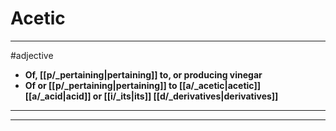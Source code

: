 # Acetic
---
#adjective
- **Of, [[p/_pertaining|pertaining]] to, or producing vinegar**
- **Of or [[p/_pertaining|pertaining]] to [[a/_acetic|acetic]] [[a/_acid|acid]] or [[i/_its|its]] [[d/_derivatives|derivatives]]**
---
---
